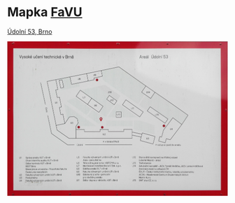 # Mapka [FaVU](https://www.favu.vut.cz/)

[Údolní 53, Brno](https://www.openstreetmap.org/#map=18/49.19780/16.59277)

![](Udolni_53.jpg)
